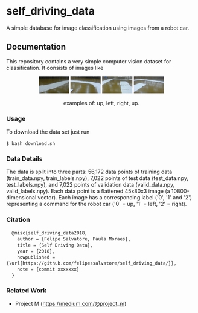# self_driving_data

A simple database for image classification using images from a robot car.

## Documentation
This repository contains a very simple computer vision dataset for classification. It consists of images like 

<p align = 'center'>
<img src = 'examples/1.png' height = '45px'>
<img src = 'examples/2.png' height = '45px'>
<img src = 'examples/3.png' height = '45px'>
<img src = 'examples/4.png' height = '45px'>
</p>
<p align = 'center'>
examples of: up, left, right, up.
</p>

### Usage
To download the data set just run
```
$ bash download.sh
```

### Data Details
The data is split into three parts: 56,172 data points of training data (train_data.npy, train_labels.npy), 7,022 points of test data (test_data.npy, test_labels.npy), and 7,022 points of validation data (valid_data.npy, valid_labels.npy). Each data point is a flattened 45x80x3 image (a 10800-dimensional vector). Each image has a corresponding label ('0', '1' and '2') representing a command for the robot car ('0' = up, '1' = left, '2' = right).

### Citation
```
  @misc{self_driving_data2018,
    author = {Felipe Salvatore, Paula Moraes},
    title = {Self Driving Data},
    year = {2018},
    howpublished = {\url{https://github.com/felipessalvatore/self_driving_data/}},
    note = {commit xxxxxxx}
  }
```

### Related Work
- Project M (https://medium.com/@project_m)
